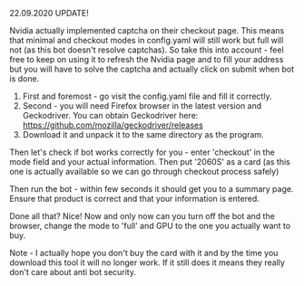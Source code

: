 22.09.2020 UPDATE!

Nvidia actually implemented captcha on their checkout page. This means that minimal and checkout modes in config.yaml will still work but full will not (as this bot doesn't resolve captchas). So take this into account - feel free to keep on using it to refresh the Nvidia page and to fill your address but you will have to solve the captcha and actually click on submit when bot is done. 


1. First and foremost - go visit the config.yaml file and fill it correctly. 
2. Second - you will need Firefox browser in the latest version and Geckodriver. You can obtain Geckodriver here:
https://github.com/mozilla/geckodriver/releases
3. Download it and unpack it to the same directory as the program. 

Then let's check if bot works correctly for you - enter 'checkout' in the mode field and your actual information.
Then put '2060S' as a card (as this one is actually available so we can go through checkout process safely)

Then run the bot - within few seconds it should get you to a summary page. Ensure that product is correct and that your information is entered. 

Done all that? Nice! Now and only now can you turn off the bot and the browser, change the mode to 'full' and GPU to the one you actually want to buy. 

Note - I actually hope you don't buy the card with it and by the time you download this tool it will no longer work. If it still does it means they really don't care about anti bot security. 
